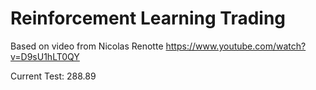 # Reinforcement Learning Trading
Based on video from Nicolas Renotte
https://www.youtube.com/watch?v=D9sU1hLT0QY

Current Test: 288.89